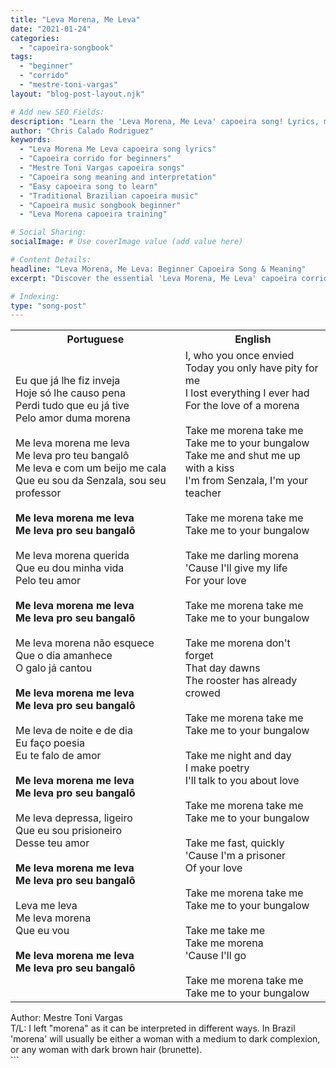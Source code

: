 ```yaml
---
title: "Leva Morena, Me Leva"
date: "2021-01-24"
categories:
  - "capoeira-songbook"
tags:
  - "beginner"
  - "corrido"
  - "mestre-toni-vargas"
layout: "blog-post-layout.njk"

# Add new SEO Fields:
description: "Learn the 'Leva Morena, Me Leva' capoeira song! Lyrics, meaning, and context for beginners. Master Toni Vargas' corrido explained."
author: "Chris Calado Rodriguez"
keywords:
  - "Leva Morena Me Leva capoeira song lyrics"
  - "Capoeira corrido for beginners"
  - "Mestre Toni Vargas capoeira songs"
  - "Capoeira song meaning and interpretation"
  - "Easy capoeira song to learn"
  - "Traditional Brazilian capoeira music"
  - "Capoeira music songbook beginner"
  - "Leva Morena capoeira training"

# Social Sharing:
socialImage: # Use coverImage value (add value here)

# Content Details:
headline: "Leva Morena, Me Leva: Beginner Capoeira Song & Meaning"
excerpt: "Discover the essential 'Leva Morena, Me Leva' capoeira corrido, perfect for beginners, with lyrics, meaning, and cultural context explained."

# Indexing:
type: "song-post"
---
```



<table class="capoeira-table">
    <tr class="header-row">
        <th>Portuguese</th>
        <th>English</th>
    </tr>
    <tr>
        <td>Eu que já lhe fiz inveja<br>
Hoje só lhe causo pena<br>
Perdi tudo que eu já tive<br>
Pelo amor duma morena<br><br>
Me leva morena me leva<br>
Me leva pro teu bangalô<br>
Me leva e com um beijo me cala<br>
Que eu sou da Senzala, sou seu professor<br><br>
<b>Me leva morena me leva<br>
Me leva pro seu bangalô</b><br><br>
Me leva morena querida<br>
Que eu dou minha vida<br>
Pelo teu amor<br><br>
<b>Me leva morena me leva<br>
Me leva pro seu bangalô</b><br><br>
Me leva morena não esquece<br>
Que o dia amanhece<br>
O galo já cantou<br><br>
<b>Me leva morena me leva<br>
Me leva pro seu bangalô</b><br><br>
Me leva de noite e de dia<br>
Eu faço poesia<br>
Eu te falo de amor<br><br>
<b>Me leva morena me leva<br>
Me leva pro seu bangalô</b><br><br>
Me leva depressa, ligeiro<br>
Que eu sou prisioneiro<br>
Desse teu amor<br><br>
<b>Me leva morena me leva<br>
Me leva pro seu bangalô</b><br><br>
Leva me leva<br>
Me leva morena<br>
Que eu vou<br><br>
<b>Me leva morena me leva<br>
Me leva pro seu bangalô</b></td>
        <td>I, who you once envied<br>
Today you only have pity for me<br>
I lost everything I ever had<br>
For the love of a morena<br><br>
Take me morena take me<br>
Take me to your bungalow<br>
Take me and shut me up with a kiss<br>
I'm from Senzala, I'm your teacher<br><br>
Take me morena take me<br>
Take me to your bungalow<br><br>
Take me darling morena<br>
'Cause I'll give my life<br>
For your love<br><br>
Take me morena take me<br>
Take me to your bungalow<br><br>
Take me morena don't forget<br>
That day dawns<br>
The rooster has already crowed<br><br>
Take me morena take me<br>
Take me to your bungalow<br><br>
Take me night and day<br>
I make poetry<br>
I'll talk to you about love<br><br>
Take me morena take me<br>
Take me to your bungalow<br><br>
Take me fast, quickly<br>
'Cause I'm a prisoner<br>
Of your love<br><br>
Take me morena take me<br>
Take me to your bungalow<br><br>
Take me take me<br>
Take me morena<br>
'Cause I'll go<br><br>
Take me morena take me<br>
Take me to your bungalow</td>
    </tr>
</table>
<figcaption>
Author: Mestre Toni Vargas<br>
T/L: I left "morena" as it can be interpreted in different ways. In Brazil 'morena' will usually be either a woman with a medium to dark complexion, or any woman with dark brown hair (brunette).
</figcaption>
```